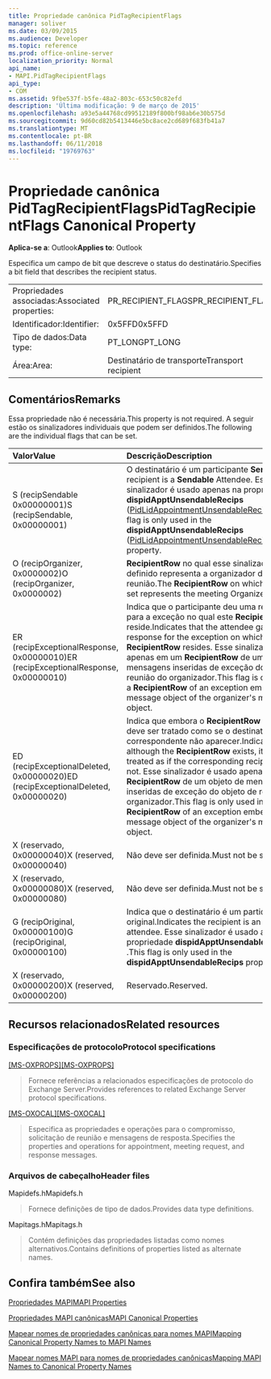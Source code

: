 ```yaml
---
title: Propriedade canônica PidTagRecipientFlags
manager: soliver
ms.date: 03/09/2015
ms.audience: Developer
ms.topic: reference
ms.prod: office-online-server
localization_priority: Normal
api_name:
- MAPI.PidTagRecipientFlags
api_type:
- COM
ms.assetid: 9fbe537f-b5fe-48a2-803c-653c50c82efd
description: 'Última modificação: 9 de março de 2015'
ms.openlocfilehash: a93e5a44768cd99512189f800bf98ab6e30b575d
ms.sourcegitcommit: 9d60cd82b5413446e5bc8ace2cd689f683fb41a7
ms.translationtype: MT
ms.contentlocale: pt-BR
ms.lasthandoff: 06/11/2018
ms.locfileid: "19769763"
---
```

# <a name="pidtagrecipientflags-canonical-property"></a><span data-ttu-id="40239-103">Propriedade canônica PidTagRecipientFlags</span><span class="sxs-lookup"><span data-stu-id="40239-103">PidTagRecipientFlags Canonical Property</span></span>

  
  
<span data-ttu-id="40239-104">**Aplica-se a**: Outlook</span><span class="sxs-lookup"><span data-stu-id="40239-104">**Applies to**: Outlook</span></span> 
  
<span data-ttu-id="40239-105">Especifica um campo de bit que descreve o status do destinatário.</span><span class="sxs-lookup"><span data-stu-id="40239-105">Specifies a bit field that describes the recipient status.</span></span>
  
|||
|:-----|:-----|
|<span data-ttu-id="40239-106">Propriedades associadas:</span><span class="sxs-lookup"><span data-stu-id="40239-106">Associated properties:</span></span>  <br/> |<span data-ttu-id="40239-107">PR_RECIPIENT_FLAGS</span><span class="sxs-lookup"><span data-stu-id="40239-107">PR_RECIPIENT_FLAGS</span></span>  <br/> |
|<span data-ttu-id="40239-108">Identificador:</span><span class="sxs-lookup"><span data-stu-id="40239-108">Identifier:</span></span>  <br/> |<span data-ttu-id="40239-109">0x5FFD</span><span class="sxs-lookup"><span data-stu-id="40239-109">0x5FFD</span></span>  <br/> |
|<span data-ttu-id="40239-110">Tipo de dados:</span><span class="sxs-lookup"><span data-stu-id="40239-110">Data type:</span></span>  <br/> |<span data-ttu-id="40239-111">PT_LONG</span><span class="sxs-lookup"><span data-stu-id="40239-111">PT_LONG</span></span>  <br/> |
|<span data-ttu-id="40239-112">Área:</span><span class="sxs-lookup"><span data-stu-id="40239-112">Area:</span></span>  <br/> |<span data-ttu-id="40239-113">Destinatário de transporte</span><span class="sxs-lookup"><span data-stu-id="40239-113">Transport recipient</span></span>  <br/> |
   
## <a name="remarks"></a><span data-ttu-id="40239-114">Comentários</span><span class="sxs-lookup"><span data-stu-id="40239-114">Remarks</span></span>

<span data-ttu-id="40239-115">Essa propriedade não é necessária.</span><span class="sxs-lookup"><span data-stu-id="40239-115">This property is not required.</span></span> <span data-ttu-id="40239-116">A seguir estão os sinalizadores individuais que podem ser definidos.</span><span class="sxs-lookup"><span data-stu-id="40239-116">The following are the individual flags that can be set.</span></span>
  
|<span data-ttu-id="40239-117">**Valor**</span><span class="sxs-lookup"><span data-stu-id="40239-117">**Value**</span></span>|<span data-ttu-id="40239-118">**Descrição**</span><span class="sxs-lookup"><span data-stu-id="40239-118">**Description**</span></span>|
|:-----|:-----|
|<span data-ttu-id="40239-119">S (recipSendable 0x00000001)</span><span class="sxs-lookup"><span data-stu-id="40239-119">S (recipSendable, 0x00000001)</span></span>  <br/> |<span data-ttu-id="40239-120">O destinatário é um participante **Sendable** .</span><span class="sxs-lookup"><span data-stu-id="40239-120">The recipient is a **Sendable** Attendee.</span></span> <span data-ttu-id="40239-121">Esse sinalizador é usado apenas na propriedade **dispidApptUnsendableRecips** ([PidLidAppointmentUnsendableRecipients](pidlidappointmentunsendablerecipients-canonical-property.md)).</span><span class="sxs-lookup"><span data-stu-id="40239-121">This flag is only used in the **dispidApptUnsendableRecips** ([PidLidAppointmentUnsendableRecipients](pidlidappointmentunsendablerecipients-canonical-property.md)) property.</span></span>  <br/> |
|<span data-ttu-id="40239-122">O (recipOrganizer, 0x0000002)</span><span class="sxs-lookup"><span data-stu-id="40239-122">O (recipOrganizer, 0x0000002)</span></span>  <br/> |<span data-ttu-id="40239-123">**RecipientRow** no qual esse sinalizador é definido representa a organizador da reunião.</span><span class="sxs-lookup"><span data-stu-id="40239-123">The **RecipientRow** on which this flag is set represents the meeting Organizer.</span></span>  <br/> |
|<span data-ttu-id="40239-124">ER (recipExceptionalResponse, 0x00000010)</span><span class="sxs-lookup"><span data-stu-id="40239-124">ER (recipExceptionalResponse, 0x00000010)</span></span>  <br/> |<span data-ttu-id="40239-125">Indica que o participante deu uma resposta para a exceção no qual este **RecipientRow** reside.</span><span class="sxs-lookup"><span data-stu-id="40239-125">Indicates that the attendee gave a response for the exception on which this **RecipientRow** resides.</span></span> <span data-ttu-id="40239-126">Esse sinalizador é usado apenas em um **RecipientRow** de um objeto de mensagens inseridas de exceção do objeto de reunião do organizador.</span><span class="sxs-lookup"><span data-stu-id="40239-126">This flag is only used in a **RecipientRow** of an exception embedded message object of the organizer's meeting object.</span></span>  <br/> |
|<span data-ttu-id="40239-127">ED (recipExceptionalDeleted, 0x00000020)</span><span class="sxs-lookup"><span data-stu-id="40239-127">ED (recipExceptionalDeleted, 0x00000020)</span></span>  <br/> |<span data-ttu-id="40239-128">Indica que embora o **RecipientRow** existir, ele deve ser tratado como se o destinatário correspondente não aparecer.</span><span class="sxs-lookup"><span data-stu-id="40239-128">Indicates that although the **RecipientRow** exists, it should be treated as if the corresponding recipient does not.</span></span> <span data-ttu-id="40239-129">Esse sinalizador é usado apenas em um **RecipientRow** de um objeto de mensagens inseridas de exceção do objeto de reunião do organizador.</span><span class="sxs-lookup"><span data-stu-id="40239-129">This flag is only used in a **RecipientRow** of an exception embedded message object of the organizer's meeting object.</span></span>  <br/> |
|<span data-ttu-id="40239-130">X (reservado, 0x00000040)</span><span class="sxs-lookup"><span data-stu-id="40239-130">X (reserved, 0x00000040)</span></span>  <br/> |<span data-ttu-id="40239-131">Não deve ser definida.</span><span class="sxs-lookup"><span data-stu-id="40239-131">Must not be set.</span></span>  <br/> |
|<span data-ttu-id="40239-132">X (reservado, 0x00000080)</span><span class="sxs-lookup"><span data-stu-id="40239-132">X (reserved, 0x00000080)</span></span>  <br/> |<span data-ttu-id="40239-133">Não deve ser definida.</span><span class="sxs-lookup"><span data-stu-id="40239-133">Must not be set.</span></span>  <br/> |
|<span data-ttu-id="40239-134">G (recipOriginal, 0x00000100)</span><span class="sxs-lookup"><span data-stu-id="40239-134">G (recipOriginal, 0x00000100)</span></span>  <br/> |<span data-ttu-id="40239-135">Indica que o destinatário é um participante original.</span><span class="sxs-lookup"><span data-stu-id="40239-135">Indicates the recipient is an original attendee.</span></span> <span data-ttu-id="40239-136">Esse sinalizador é usado apenas na propriedade **dispidApptUnsendableRecips** .</span><span class="sxs-lookup"><span data-stu-id="40239-136">This flag is only used in the **dispidApptUnsendableRecips** property.</span></span>  <br/> |
|<span data-ttu-id="40239-137">X (reservado, 0x00000200)</span><span class="sxs-lookup"><span data-stu-id="40239-137">X (reserved, 0x00000200)</span></span>  <br/> |<span data-ttu-id="40239-138">Reservado.</span><span class="sxs-lookup"><span data-stu-id="40239-138">Reserved.</span></span>  <br/> |
   
## <a name="related-resources"></a><span data-ttu-id="40239-139">Recursos relacionados</span><span class="sxs-lookup"><span data-stu-id="40239-139">Related resources</span></span>

### <a name="protocol-specifications"></a><span data-ttu-id="40239-140">Especificações de protocolo</span><span class="sxs-lookup"><span data-stu-id="40239-140">Protocol specifications</span></span>

<span data-ttu-id="40239-141">[[MS-OXPROPS]](http://msdn.microsoft.com/library/f6ab1613-aefe-447d-a49c-18217230b148%28Office.15%29.aspx)</span><span class="sxs-lookup"><span data-stu-id="40239-141">[[MS-OXPROPS]](http://msdn.microsoft.com/library/f6ab1613-aefe-447d-a49c-18217230b148%28Office.15%29.aspx)</span></span>
  
> <span data-ttu-id="40239-142">Fornece referências a relacionados especificações de protocolo do Exchange Server.</span><span class="sxs-lookup"><span data-stu-id="40239-142">Provides references to related Exchange Server protocol specifications.</span></span>
    
<span data-ttu-id="40239-143">[[MS-OXOCAL]](http://msdn.microsoft.com/library/09861fde-c8e4-4028-9346-e7c214cfdba1%28Office.15%29.aspx)</span><span class="sxs-lookup"><span data-stu-id="40239-143">[[MS-OXOCAL]](http://msdn.microsoft.com/library/09861fde-c8e4-4028-9346-e7c214cfdba1%28Office.15%29.aspx)</span></span>
  
> <span data-ttu-id="40239-144">Especifica as propriedades e operações para o compromisso, solicitação de reunião e mensagens de resposta.</span><span class="sxs-lookup"><span data-stu-id="40239-144">Specifies the properties and operations for appointment, meeting request, and response messages.</span></span>
    
### <a name="header-files"></a><span data-ttu-id="40239-145">Arquivos de cabeçalho</span><span class="sxs-lookup"><span data-stu-id="40239-145">Header files</span></span>

<span data-ttu-id="40239-146">Mapidefs.h</span><span class="sxs-lookup"><span data-stu-id="40239-146">Mapidefs.h</span></span>
  
> <span data-ttu-id="40239-147">Fornece definições de tipo de dados.</span><span class="sxs-lookup"><span data-stu-id="40239-147">Provides data type definitions.</span></span>
    
<span data-ttu-id="40239-148">Mapitags.h</span><span class="sxs-lookup"><span data-stu-id="40239-148">Mapitags.h</span></span>
  
> <span data-ttu-id="40239-149">Contém definições das propriedades listadas como nomes alternativos.</span><span class="sxs-lookup"><span data-stu-id="40239-149">Contains definitions of properties listed as alternate names.</span></span>
    
## <a name="see-also"></a><span data-ttu-id="40239-150">Confira também</span><span class="sxs-lookup"><span data-stu-id="40239-150">See also</span></span>



[<span data-ttu-id="40239-151">Propriedades MAPI</span><span class="sxs-lookup"><span data-stu-id="40239-151">MAPI Properties</span></span>](mapi-properties.md)
  
[<span data-ttu-id="40239-152">Propriedades MAPI canônicas</span><span class="sxs-lookup"><span data-stu-id="40239-152">MAPI Canonical Properties</span></span>](mapi-canonical-properties.md)
  
[<span data-ttu-id="40239-153">Mapear nomes de propriedades canônicas para nomes MAPI</span><span class="sxs-lookup"><span data-stu-id="40239-153">Mapping Canonical Property Names to MAPI Names</span></span>](mapping-canonical-property-names-to-mapi-names.md)
  
[<span data-ttu-id="40239-154">Mapear nomes MAPI para nomes de propriedades canônicas</span><span class="sxs-lookup"><span data-stu-id="40239-154">Mapping MAPI Names to Canonical Property Names</span></span>](mapping-mapi-names-to-canonical-property-names.md)

